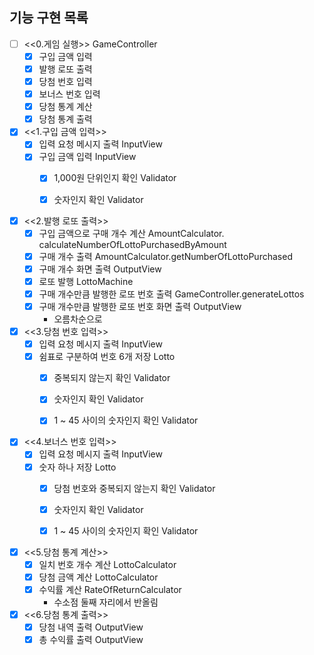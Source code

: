 ## 기능 구현 목록

- [ ] <<0.게임 실행>> GameController
  - [x] 구입 금액 입력
  - [x] 발행 로또 출력
  - [x] 당첨 번호 입력
  - [x] 보너스 번호 입력
  - [x] 당첨 통계 계산
  - [x] 당첨 통계 출력

- [x] <<1.구입 금액 입력>>
  - [x] 입력 요청 메시지 출력 InputView
  - [x] 구입 금액 입력 InputView
    - [x] 1,000원 단위인지 확인 Validator
    - [x] 숫자인지 확인 Validator


- [x] <<2.발행 로또 출력>>
  - [x] 구입 금액으로 구매 개수 계산 AmountCalculator. calculateNumberOfLottoPurchasedByAmount
  - [x] 구매 개수 출력 AmountCalculator.getNumberOfLottoPurchased
  - [x] 구매 개수 화면 출력 OutputView
  - [x] 로또 발행 LottoMachine
  - [x] 구매 개수만큼 발행한 로또 번호 출력 GameController.generateLottos
  - [x] 구매 개수만큼 발행한 로또 번호 화면 출력 OutputView
    - 오름차순으로


- [x] <<3.당첨 번호 입력>>
  - [x] 입력 요청 메시지 출력 InputView
  - [x] 쉼표로 구분하여 번호 6개 저장 Lotto
    - [x] 중복되지 않는지 확인 Validator
    - [x] 숫자인지 확인 Validator
    - [x] 1 ~ 45 사이의 숫자인지 확인 Validator


- [x] <<4.보너스 번호 입력>>
  - [x] 입력 요청 메시지 출력 InputView
  - [x] 숫자 하나 저장 Lotto
    - [x] 당첨 번호와 중복되지 않는지 확인 Validator
    - [x] 숫자인지 확인 Validator
    - [x] 1 ~ 45 사이의 숫자인지 확인 Validator


- [x] <<5.당첨 통계 계산>>
  - [x] 일치 번호 개수 계산 LottoCalculator
  - [x] 당첨 금액 계산 LottoCalculator
  - [x] 수익률 계산 RateOfReturnCalculator
    - 수소점 둘째 자리에서 반올림


- [x] <<6.당첨 통계 출력>>
  - [x] 당첨 내역 출력 OutputView
  - [x] 총 수익률 출력 OutputView